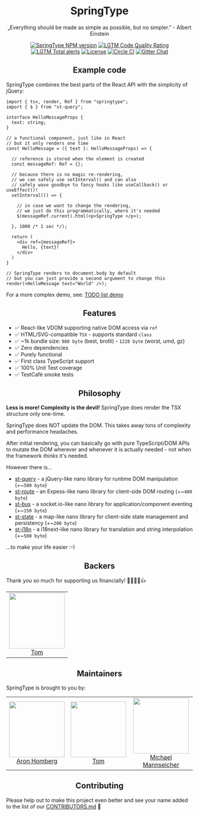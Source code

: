 <h1 align="center">SpringType</h1>

<p align="center">
„Everything should be made as simple as possible, but no simpler.” - Albert Einstein
</p>

<p align="center">
  <a href="https://www.npmjs.com/package/springtype"><img src="https://img.shields.io/npm/v/springtype.svg?style=flat-square" alt="SpringType NPM version"/></a> 
  <a href="https://lgtm.com/projects/g/springtype-org/springtype/context:javascript"><img src="https://img.shields.io/lgtm/grade/javascript/g/springtype-org/springtype.svg?logo=lgtm&logoWidth=18" alt="LGTM Code Quality Rating" /></a>
  <a href="https://lgtm.com/projects/g/springtype-org/springtype/alerts"><img src="https://img.shields.io/lgtm/alerts/g/springtype-org/springtype.svg?logo=lgtm&logoWidth=18" alt="LGTM Total alerts" /></a>
  <a href="https://github.com/springtype-org/springtype/blob/master/LICENSE.md"><img src="https://img.shields.io/github/license/springtype-org/springtype.svg" alt="License" /></a>
  <a href="https://circleci.com/gh/springtype-org/springtype"><img src="https://circleci.com/gh/springtype-org/springtype.svg?style=svg" alt="Circle CI" /></a>
  <a href="https://gitter.im/springtype-official/springtype?utm_source=badge&utm_medium=badge&utm_campaign=pr-badge"><img src="https://badges.gitter.im/springtype-official/springtype.svg" alt="Gitter Chat" /></a>
</p>

<h2 align="center">Example code</h2>

SpringType combines the best parts of the React API with the simplicity of jQuery:

```tsx
import { tsx, render, Ref } from "springtype";
import { $ } from "st-query";

interface HelloMessageProps {
  text: string;
}

// a functional component, just like in React
// but it only renders one time
const HelloMessage = ({ text }: HelloMessageProps) => {

  // reference is stored when the element is created
  const messageRef: Ref = {};

  // because there is no magic re-rendering,
  // we can safely use setInterval() and can also
  // safely wave goodbye to fancy hooks like useCallback() or useEffect()!
  setInterval(() => {

    // in case we want to change the rendering,
    // we just do this programmatically, where it's needed
    $(messageRef.current).html(<p>SpringType </p>);

  }, 1000 /* 1 sec */);

  return (
    <div ref={messageRef}>
      Hello, {text}!
    </div>
  )
}

// SpringType renders to document.body by default
// but you can just provide a second argument to change this
render(<HelloMessage text="World" />);
```

For a more complex demo, see: 
<a href="https://github.com/springtype-org/springtype/tree/main/e2e/todo-list/src/component/TodoList.tsx">TODO list demo</a>

<h2 align="center">Features</h2>

- ✅ React-like VDOM supporting native DOM access via `ref`
- ✅ HTML/SVG-compatible `TSX` - supports standard `class`
- ✅ ~1k bundle size: `980 byte` (best, brotli) - `1228 byte` (worst, umd, gz)
- ✅ Zero dependencies
- ✅ Purely functional
- ✅ First class TypeScript support
- ✅ 100% Unit Test coverage
- ✅ TestCafé smoke tests

<h2 align="center">Philosophy</h2>

<b>Less is more! Complexity is the devil!</b>  SpringType does render the TSX structure only one-time.

SpringType does NOT update the DOM. This takes away tons of complexity and performance headaches.

After initial rendering, you can basically go with pure TypeScript/DOM APIs to mutate the DOM wherever and whenever it is actually needed - not when the framework *thinks* it's needed. 

However there is...

- <a href="https://github.com/springtype-org/st-query">st-query</a> - a jQuery-like nano library for runtime DOM manipulation (+~`500 byte`)
- <a href="https://github.com/springtype-org/st-route">st-route</a> - an Expess-like nano library for client-side DOM routing (+~`400 byte`)
- <a href="https://github.com/springtype-org/st-bus">st-bus</a> - a socket.io-like nano library for application/component eventing (+~`150 byte`)
- <a href="https://github.com/springtype-org/st-state">st-state</a> - a map-like nano library for client-side state management and persistency (+~`200 byte`)
- <a href="https://github.com/springtype-org/st-i18n">st-i18n</a> - a i18next-like nano library for translation and string interpolation (+~`500 byte`)

...to make your life easier :-)

<h2 align="center">Backers</h2>

Thank you so much for supporting us financially! 🙏🏻😎🥳👍

<table>
  <tbody>
    <tr>
      <td align="center">
        <img width="150" height="150"
        src="https://avatars2.githubusercontent.com/u/17221813?v=4&s=150">
        </br>
        <a href="https://github.com/jsdevtom">Tom</a>
      </td>
    </tr>
  <tbody>
</table>

<h2 align="center">Maintainers</h2>

SpringType is brought to you by:

<table>
  <tbody>
    <tr>
      <td align="center">
        <img width="150" height="150"
        src="https://avatars3.githubusercontent.com/u/454817?v=4&s=150">
        </br>
        <a href="https://github.com/kyr0">Aron Homberg</a>
      </td>
      <td align="center">
        <img width="150" height="150"
        src="https://avatars2.githubusercontent.com/u/17221813?s=150&v=4">
        </br>
        <a href="https://github.com/jsdevtom">Tom</a>
      </td>
      <td align="center">
        <img width="150" height="150"
        src="https://avatars2.githubusercontent.com/u/12079044?s=150&v=4">
        </br>
        <a href="https://github.com/mansi1">Michael Mannseicher</a>
      </td>
    </tr>
  <tbody>
</table>

<h2 align="center">Contributing</h2>

Please help out to make this project even better and see your name added to the list of our
[CONTRIBUTORS.md](./CONTRIBUTORS.md) :tada:

